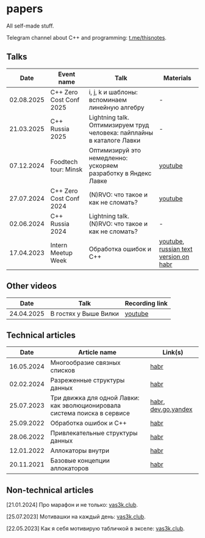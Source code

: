 # papers
All self-made stuff. 

Telegram channel about C++ and programming: [t.me/thisnotes](https://t.me/thisnotes). 

## Talks

| Date          | Event name                 | Talk       | Materials          |
|---------------|----------------------------|------------|--------------------|
| 02.08.2025    | C++ Zero Cost Conf 2025    | i, j, k и шаблоны: вспоминаем линейную алгебру                            | \- |
| 21.03.2025    | C++ Russia 2025            | Lightning talk. Оптимизируем труд человека: пайплайны в каталоге Лавки    | \- |
| 07.12.2024    | Foodtech tour: Minsk       | Оптимизируй это немедленно: ускоряем разработку в Яндекс Лавке            | [youtube](https://www.youtube.com/watch?v=efIvao0bqlg) |
| 27.07.2024    | C++ Zero Cost Conf 2024    | (N)RVO: что такое и как не сломать?                                       | [youtube](https://www.youtube.com/watch?v=6B2euArRfdI&list=PLKSS_nuTY36hfa33WLFxmASOEuW4NP0uX&index=4) |
| 02.06.2024    | C++ Russia 2024            | Lightning talk. (N)RVO: что такое и как не сломать?                       | \- |
| 17.04.2023    | Intern Meetup Week         | Обработка ошибок и C++                                                    | [youtube](https://www.youtube.com/live/5stJKC6UGyI?feature=share&t=532), [russian text version on habr](https://habr.com/ru/articles/690038/) |

## Other videos

| Date          | Talk                    | Recording link     |
|---------------|-------------------------|--------------------|
| 24.04.2025    | В гостях у Выше Вилки   | [youtube](https://www.youtube.com/live/6BNH4BNhvxY) |


## Technical articles

| Date          | Article name       | Link(s)     |
|---------------|--------------------|--------------------|
| 16.05.2024    | Многообразие связных списков                                              | [habr](https://habr.com/ru/articles/814955/) |
| 02.02.2024    | Разреженные структуры данных                                              | [habr](https://habr.com/ru/articles/790844/) |
| 25.07.2023    | Три движка для одной Лавки: как эволюционировала система поиска в сервисе | [habr](https://habr.com/ru/companies/yandex/articles/748134/), [dev.go.yandex](https://dev.go.yandex/blog/three-engines-one-lavka-2023-09-27) |
| 25.09.2022    | Обработка ошибок и C++                                                    | [habr](https://habr.com/ru/articles/690038/) |
| 28.06.2022    | Привлекательные структуры данных                                          | [habr](https://habr.com/ru/articles/673776/) |
| 12.01.2022    | Аллокаторы внутри                                                         | [habr](https://habr.com/ru/articles/645137/) |
| 20.11.2021    | Базовые концепции аллокаторов                                             | [habr](https://habr.com/ru/articles/590415/) |

## Non-technical articles

[21.01.2024] Про марафон и не только: [vas3k.club](https://vas3k.club/post/22712/).

[25.07.2023] Мотивашки на каждый день: [vas3k.club](https://vas3k.club/post/20380/).

[22.05.2023] Как я себя мотивирую табличкой в экселе: [vas3k.club](https://vas3k.club/post/19725/).

